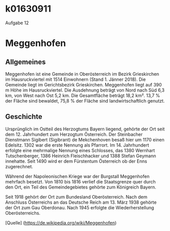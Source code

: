 # k01630911
Aufgabe 12

# Meggenhofen


## Allgemeines
Meggenhofen ist eine Gemeinde in Oberösterreich im Bezirk Grieskirchen im Hausruckviertel mit 1514 Einwohnern (Stand 1. Jänner 2018). Die Gemeinde liegt im Gerichtsbezirk Grieskirchen.
Meggenhofen liegt auf 390 m Höhe im Hausruckviertel. Die Ausdehnung beträgt von Nord nach Süd 6,3 km, von West nach Ost 5,2 km. Die Gesamtfläche beträgt 18,2 km². 13,7 % der Fläche sind bewaldet, 75,8 % der Fläche sind landwirtschaftlich genutzt.

## Geschichte
Ursprünglich im Ostteil des Herzogtums Bayern liegend, gehörte der Ort seit dem 12. Jahrhundert zum Herzogtum Österreich. Der Steinbacher Dienstmann Sigibert (Sigibrant) de Mekchenhoven besaß hier um 1170 einen Edelsitz. 1302 war die erste Nennung als Pfarrort. Im 14. Jahrhundert erfolgte eine mehrmalige Nennung eines Schlosses, das 1380 Wernhart Tutschenberger, 1386 Heinrich Fleischhacker und 1388 Stefan Geymann innehatte. Seit 1490 wird er dem Fürstentum Österreich ob der Enns zugerechnet.

Während der Napoleonischen Kriege war der Burgstall Meggenhofen mehrfach besetzt. Von 1810 bis 1816 verlief die Staatsgrenze quer durch den Ort, ein Teil des Gemeindegebietes gehörte zum Königreich Bayern.

Seit 1918 gehört der Ort zum Bundesland Oberösterreich. Nach dem Anschluss Österreichs an das Deutsche Reich am 13. März 1938 gehörte der Ort zum Gau Oberdonau. Nach 1945 erfolgte die Wiederherstellung Oberösterreichs.

[Quelle] (https://de.wikipedia.org/wiki/Meggenhofen)
